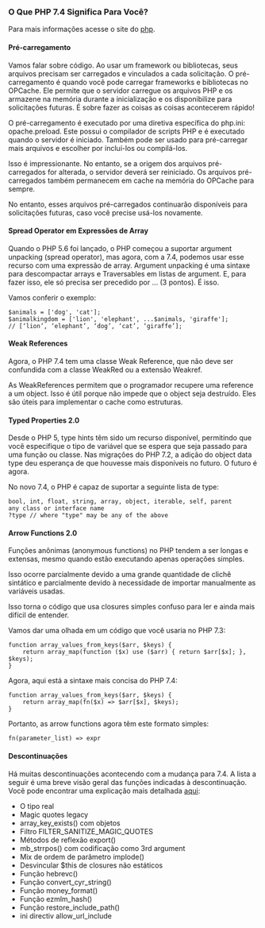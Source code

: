 ### O Que PHP 7.4 Significa Para Você?

Para mais informações acesse o site do [php](https://www.php.net/manual/en/migration74.php).

#### Pré-carregamento

Vamos falar sobre código. Ao usar um framework ou bibliotecas, seus arquivos precisam ser carregados e vinculados a cada solicitação. O pré-carregamento é quando você pode carregar frameworks e bibliotecas no OPCache. Ele permite que o servidor carregue os arquivos PHP e os armazene na memória durante a inicialização e os disponibilize para solicitações futuras. É sobre fazer as coisas as coisas acontecerem rápido!

O pré-carregamento é executado por uma diretiva específica do php.ini: opache.preload. Este possui o compilador de scripts PHP e é executado quando o servidor é iniciado. Também pode ser usado para pré-carregar mais arquivos e escolher por incluí-los ou compilá-los.

Isso é impressionante. No entanto, se a origem dos arquivos pré-carregados for alterada, o servidor deverá ser reiniciado. Os arquivos pré-carregados também permanecem em cache na memória do OPCache para sempre.

No entanto, esses arquivos pré-carregados continuarão disponíveis para solicitações futuras, caso você precise usá-los novamente.

#### Spread Operator em Expressões de Array

Quando o PHP 5.6 foi lançado, o PHP começou a suportar argument unpacking (spread operator), mas agora, com a 7.4, podemos usar esse recurso com uma expressão de array. Argument unpacking é uma sintaxe para descompactar arrays e Traversables em listas de argument. E, para fazer isso, ele só precisa ser precedido por … (3 pontos). É isso.

Vamos conferir o exemplo:
```
$animals = ['dog', 'cat'];
$animalkingdom = ['lion', 'elephant', ...$animals, 'giraffe'];
// [‘lion’, ‘elephant’, ‘dog’, ‘cat’, ‘giraffe’];
```

#### Weak References

Agora, o PHP 7.4 tem uma classe Weak Reference, que não deve ser confundida com a classe WeakRed ou a extensão Weakref.

As WeakReferences permitem que o programador recupere uma reference a um object. Isso é útil porque não impede que o object seja destruído. Eles são úteis para implementar o cache como estruturas.

#### Typed Properties 2.0

Desde o PHP 5, type hints têm sido um recurso disponível, permitindo que você especifique o tipo de variável que se espera que seja passado para uma função ou classe. Nas migrações do PHP 7.2, a adição do object data type deu esperança de que houvesse mais disponíveis no futuro. O futuro é agora.

No novo 7.4, o PHP é capaz de suportar a seguinte lista de type:
```
bool, int, float, string, array, object, iterable, self, parent
any class or interface name
?type // where "type" may be any of the above
```

#### Arrow Functions 2.0

Funções anônimas (anonymous functions) no PHP tendem a ser longas e extensas, mesmo quando estão executando apenas operações simples.

Isso ocorre parcialmente devido a uma grande quantidade de clichê sintático e parcialmente devido à necessidade de importar manualmente as variáveis usadas.

Isso torna o código que usa closures simples confuso para ler e ainda mais difícil de entender.

Vamos dar uma olhada em um código que você usaria no PHP 7.3:
```
function array_values_from_keys($arr, $keys) {
    return array_map(function ($x) use ($arr) { return $arr[$x]; }, $keys);
}
```

Agora, aqui está a sintaxe mais concisa do PHP 7.4:

```
function array_values_from_keys($arr, $keys) {
    return array_map(fn($x) => $arr[$x], $keys);
}
```

Portanto, as arrow functions agora têm este formato simples:

```
fn(parameter_list) => expr
```

#### Descontinuações

Há muitas descontinuações acontecendo com a mudança para 7.4. A lista a seguir é uma breve visão geral das funções indicadas à descontinuação. Você pode encontrar uma explicação mais detalhada [aqui](https://wiki.php.net/rfc/deprecations_php_7_4):

- O tipo real 
- Magic quotes legacy
- array_key_exists() com objetos
- Filtro FILTER_SANITIZE_MAGIC_QUOTES 
- Métodos de reflexão export() 
- mb_strrpos() com codificação como 3rd argument
- Mix de ordem de parâmetro implode() 
- Desvincular $this de closures não estáticos 
- Função hebrevc()
- Função convert_cyr_string()
- Função  money_format()
- Função  ezmlm_hash()
- Função  restore_include_path()
- ini directiv allow_url_include